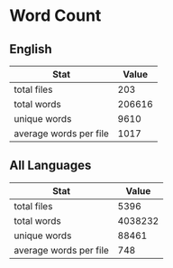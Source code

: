 # Word Count

## English

Stat | Value
---- | -----
total files | 203
total words | 206616
unique words | 9610
average words per file | 1017

## All Languages

Stat | Value
---- | -----
total files | 5396
total words | 4038232
unique words | 88461
average words per file | 748
